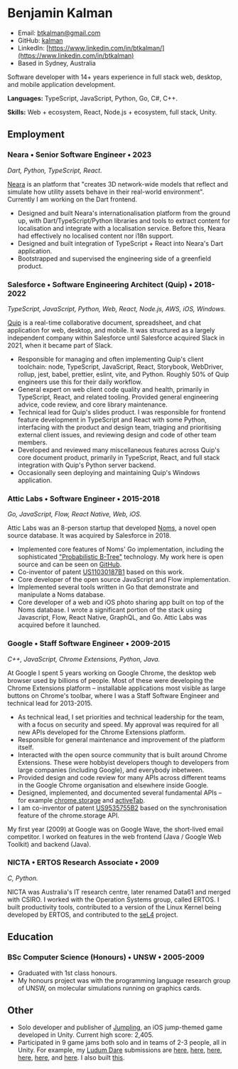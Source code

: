 # Benjamin Kalman

- Email: [btkalman@gmail.com](mailto:btkalman@gmail.com)
- GitHub: [kalman](https://github.com/kalman)
- LinkedIn: [https://www.linkedin.com/in/btkalman/](https://www.linkedin.com/in/btkalman)
- Based in Sydney, Australia

Software developer with 14+ years experience in full stack web, desktop, and mobile application development.

**Languages:** TypeScript, JavaScript, Python, Go, C#, C++.

**Skills:** Web + ecosystem, React, Node.js + ecosystem, full stack, Unity.

## Employment

### Neara &bull; Senior Software Engineer &bull; 2023

_Dart, Python, TypeScript, React._

[Neara](https://neara.com) is an platform that "creates 3D network-wide models that reflect and simulate how utility assets behave in their real-world environment". Currently I am working on the Dart frontend.

- Designed and built Neara's internationalisation platform from the ground up, with Dart/TypeScript/Python libraries and tools to extract content for localisation and integrate with a localisation service. Before this, Neara had effectively no localised content nor i18n support.
- Designed and built integration of TypeScript + React into Neara's Dart application.
- Bootstrapped and supervised the engineering side of a greenfield product.

### **Salesforce** &bull; Software Engineering Architect (Quip) &bull; 2018-2022

_TypeScript, JavaScript, Python, Web, React, Node.js, AWS, iOS, Windows._

[Quip](https://quip.com/) is a real-time collaborative document, spreadsheet, and chat application for web, desktop, and mobile. It was structured as a largely independent company within Salesforce until Salesforce acquired Slack in 2021, when it became part of Slack.

- Responsible for managing and often implementing Quip's client toolchain: node, TypeScript, JavaScript, React, Storybook, WebDriver, rollup, jest, babel, prettier, eslint, vite, and Python. Roughly 50% of Quip engineers use this for their daily workflow.
- General expert on web client code quality and health, primarily in TypeScript, React, and related tooling. Provided general engineering advice, code review, and core library maintenance.
- Technical lead for Quip's slides product. I was responsible for frontend feature development in TypeScript and React with some Python, interfacing with the product and design team, triaging and prioritising external client issues, and reviewing design and code of other team members.
- Developed and reviewed many miscellaneous features across Quip's core document product, primarily in TypeScript, React, and full stack integration with Quip's Python server backend.
- Occasionally seen deploying and maintaining Quip's Windows application.

### **Attic Labs** &bull; Software Engineer &bull; 2015-2018

_Go, JavaScript, Flow, React Native, Web, iOS._

Attic Labs was an 8-person startup that developed [Noms](https://github.com/attic-labs/noms), a novel open source database. It was acquired by Salesforce in 2018.

- Implemented core features of Noms' Go implementation, including the sophisticated ["Probabilistic B-Tree"](https://github.com/attic-labs/noms/blob/master/doc/intro.md#prolly-trees-probabilistic-b-trees) technology. My work here is open source and can be seen on [GitHub](https://github.com/attic-labs/noms/commits?author=kalman).
- Co-inventor of patent [US11030187B1](https://patents.google.com/patent/US11030187B1/en) based on this work.
- Core developer of the open source JavaScript and Flow implementation.
- Implemented several tools written in Go that demonstrate and manipulate a Noms database.
- Core developer of a web and iOS photo sharing app built on top of the Noms database. I wrote a significant portion of the stack using Javascript, Flow, React Native, GraphQL, and Go. Attic Labs was acquired before it launched.

### **Google** &bull; Staff Software Engineer &bull; 2009-2015

_C++, JavaScript, Chrome Extensions, Python, Java._

At Google I spent 5 years working on Google Chrome, the desktop web browser used by billions of people. Most of these were developing the Chrome Extensions platform – installable applications most visible as large buttons on Chrome's toolbar, where I was a Staff Software Engineer and technical lead for 2013-2015.

- As technical lead, I set priorities and technical leadership for the team, with a focus on security and speed. My approval was required for all new APIs developed for the Chrome Extensions platform.
- Responsible for general maintenance and improvement of the platform itself.
- Interacted with the open source community that is built around Chrome Extensions. These were hobbyist developers though to developers from large companies (including Google), and everybody inbetween.
- Provided design and code review for many APIs across different teams in the Google Chrome organisation and elsewhere inside Google.
- Designed, implemented, and documented several fundamental APIs – for example [chrome.storage](https://developer.chrome.com/docs/extensions/reference/storage/) and [activeTab](https://developer.chrome.com/docs/extensions/mv3/manifest/activeTab/).
- I am co-inventor of patent [US9535755B2](https://patents.google.com/patent/US9535755B2/en) based on the synchronisation feature of the chrome.storage API.

My first year (2009) at Google was on Google Wave, the short-lived email competitor. I worked on features in the web frontend (Java / Google Web Toolkit) and backend (Java).

### NICTA &bull; ERTOS Research Associate &bull; 2009

_C, Python._

NICTA was Australia's IT research centre, later renamed Data61 and merged with CSIRO. I worked with the Operation Systems group, called ERTOS. I built productivity tools, contributed to a version of the Linux Kernel being developed by ERTOS, and contributed to the [seL4](https://sel4.systems) project.

## Education

### BSc Computer Science (Honours) &bull; UNSW &bull; 2005-2009

- Graduated with 1st class honours.
- My honours project was with the programming language research group of UNSW, on molecular simulations running on graphics cards.

## Other

- Solo developer and publisher of [Jumpling](https://apps.apple.com/us/app/jumpling/id1499419588), an iOS jump-themed game developed in Unity. Current high score: 2,405.
- Participated in 9 game jams both solo and in teams of 2-3 people, all in Unity. For example, my [Ludum Dare](https://ldjam.com/) submissions are [here](https://ldjam.com/events/ludum-dare/54/swarmed-in), [here](https://ldjam.com/events/ludum-dare/53/with-the-grain), [here](https://ldjam.com/events/ludum-dare/52/fruit-market-express), [here](https://ldjam.com/events/ludum-dare/49/dungeon-economy), [here](https://ldjam.com/events/ludum-dare/45/the-house-of-volans), and [here](https://ldjam.com/events/ludum-dare/50/delay-the-dragon). I also built [this](https://dodgeblan.itch.io/untitled-growth-game).
